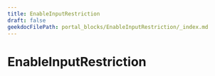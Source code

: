 ```yaml
---
title: EnableInputRestriction
draft: false
geekdocFilePath: portal_blocks/EnableInputRestriction/_index.md
---
```

# EnableInputRestriction